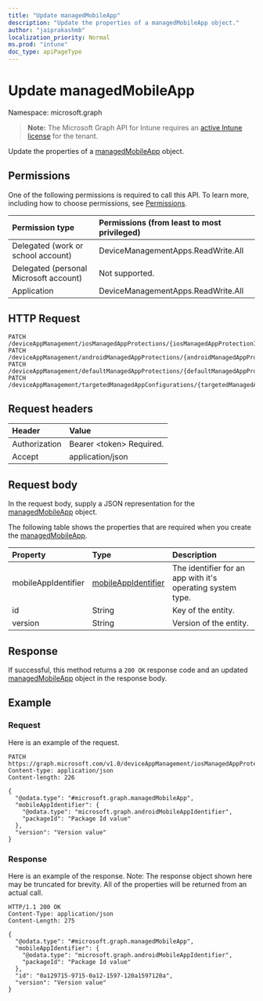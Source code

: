 ```yaml
---
title: "Update managedMobileApp"
description: "Update the properties of a managedMobileApp object."
author: "jaiprakashmb"
localization_priority: Normal
ms.prod: "intune"
doc_type: apiPageType
---
```


# Update managedMobileApp

Namespace: microsoft.graph

> **Note:** The Microsoft Graph API for Intune requires an [active Intune license](https://go.microsoft.com/fwlink/?linkid=839381) for the tenant.

Update the properties of a [managedMobileApp](../resources/intune-mam-managedmobileapp.md) object.

## Permissions
One of the following permissions is required to call this API. To learn more, including how to choose permissions, see [Permissions](/graph/permissions-reference).

<!-- { "blockType": "ignored"  } // Note: Removing this line will cause the permissions autogeneration tool to overwrite the table. -->
|Permission type|Permissions (from least to most privileged)|
|:---|:---|
|Delegated (work or school account)|DeviceManagementApps.ReadWrite.All|
|Delegated (personal Microsoft account)|Not supported.|
|Application|DeviceManagementApps.ReadWrite.All|

## HTTP Request
<!-- {
  "blockType": "ignored"
}
-->
``` http
PATCH /deviceAppManagement/iosManagedAppProtections/{iosManagedAppProtectionId}/apps/{managedMobileAppId}
PATCH /deviceAppManagement/androidManagedAppProtections/{androidManagedAppProtectionId}/apps/{managedMobileAppId}
PATCH /deviceAppManagement/defaultManagedAppProtections/{defaultManagedAppProtectionId}/apps/{managedMobileAppId}
PATCH /deviceAppManagement/targetedManagedAppConfigurations/{targetedManagedAppConfigurationId}/apps/{managedMobileAppId}
```

## Request headers
|Header|Value|
|:---|:---|
|Authorization|Bearer &lt;token&gt; Required.|
|Accept|application/json|

## Request body
In the request body, supply a JSON representation for the [managedMobileApp](../resources/intune-mam-managedmobileapp.md) object.

The following table shows the properties that are required when you create the [managedMobileApp](../resources/intune-mam-managedmobileapp.md).

|Property|Type|Description|
|:---|:---|:---|
|mobileAppIdentifier|[mobileAppIdentifier](../resources/intune-mam-mobileappidentifier.md)|The identifier for an app with it's operating system type.|
|id|String|Key of the entity.|
|version|String|Version of the entity.|



## Response
If successful, this method returns a `200 OK` response code and an updated [managedMobileApp](../resources/intune-mam-managedmobileapp.md) object in the response body.

## Example

### Request
Here is an example of the request.
``` http
PATCH https://graph.microsoft.com/v1.0/deviceAppManagement/iosManagedAppProtections/{iosManagedAppProtectionId}/apps/{managedMobileAppId}
Content-type: application/json
Content-length: 226

{
  "@odata.type": "#microsoft.graph.managedMobileApp",
  "mobileAppIdentifier": {
    "@odata.type": "microsoft.graph.androidMobileAppIdentifier",
    "packageId": "Package Id value"
  },
  "version": "Version value"
}
```

### Response
Here is an example of the response. Note: The response object shown here may be truncated for brevity. All of the properties will be returned from an actual call.
``` http
HTTP/1.1 200 OK
Content-Type: application/json
Content-Length: 275

{
  "@odata.type": "#microsoft.graph.managedMobileApp",
  "mobileAppIdentifier": {
    "@odata.type": "microsoft.graph.androidMobileAppIdentifier",
    "packageId": "Package Id value"
  },
  "id": "0a129715-9715-0a12-1597-120a1597120a",
  "version": "Version value"
}
```
